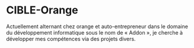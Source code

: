 # CIBLE-Orange
Actuellement alternant chez orange et auto-entrepreneur dans le domaine du développement informatique sous le nom de « Addon », je cherche à développer mes compétences via des projets divers. 
